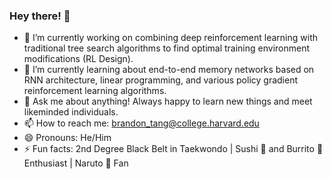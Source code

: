 ### Hey there! 👋

- 🔭 I’m currently working on combining deep reinforcement learning with traditional tree search algorithms to find optimal training environment modifications (RL Design).
- 🌱 I’m currently learning about end-to-end memory networks based on RNN architecture, linear programming, and various policy gradient reinforcement learning algorithms. 
- 💬 Ask me about anything! Always happy to learn new things and meet likeminded individuals.
- 📫 How to reach me: brandon_tang@college.harvard.edu
- 😄 Pronouns: He/Him
- ⚡ Fun facts: 2nd Degree Black Belt in Taekwondo | Sushi 🍣 and Burrito 🌯 Enthusiast | Naruto 🍥 Fan

<!--
**brandontang892/brandontang892** is a ✨ _special_ ✨ repository because its `README.md` (this file) appears on your GitHub profile.

Here are some ideas to get you started:


-->

